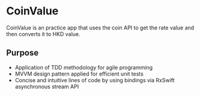 # CoinValue

CoinValue is an practice app that uses the coin API to get the rate value and then converts it to HKD value.

## Purpose

- Application of TDD methodology for agile programming
- MVVM design pattern applied for efficient unit tests
- Concise and intuitive lines of code by using bindings via RxSwift asynchronous stream API
